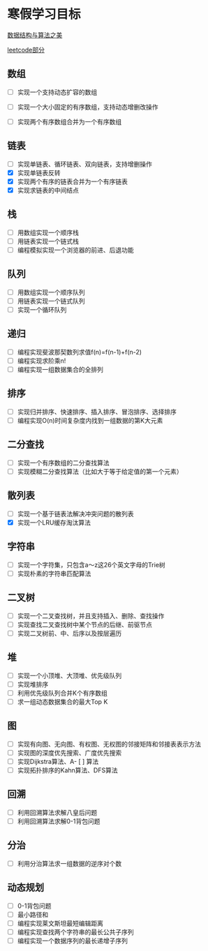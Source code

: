 # 寒假学习目标

[数据结构与算法之美](https://time.geekbang.org/column/intro/126)

[leetcode部分](./leetcode-ps.md)

## 数组
- [ ] 实现一个支持动态扩容的数组

- [ ] 实现一个大小固定的有序数组，支持动态增删改操作
- [ ] 实现两个有序数组合并为一个有序数组

## 链表
- [ ]  实现单链表、循环链表、双向链表，支持增删操作
- [x]  实现单链表反转
- [x]  实现两个有序的链表合并为一个有序链表
- [x]  实现求链表的中间结点

## 栈
- [ ]  用数组实现一个顺序栈
- [ ]  用链表实现一个链式栈
- [ ]  编程模拟实现一个浏览器的前进、后退功能

## 队列
- [ ]  用数组实现一个顺序队列
- [ ]  用链表实现一个链式队列
- [ ]  实现一个循环队列

## 递归
- [ ]  编程实现斐波那契数列求值f(n)=f(n-1)+f(n-2)
- [ ]  编程实现求阶乘n!
- [ ]  编程实现一组数据集合的全排列

## 排序
- [ ]  实现归并排序、快速排序、插入排序、冒泡排序、选择排序
- [ ]  编程实现O(n)时间复杂度内找到一组数据的第K大元素

## 二分查找
- [ ]  实现一个有序数组的二分查找算法
- [ ]  实现模糊二分查找算法（比如大于等于给定值的第一个元素）

## 散列表
- [ ]  实现一个基于链表法解决冲突问题的散列表
- [x]  实现一个LRU缓存淘汰算法

## 字符串
- [ ]  实现一个字符集，只包含a～z这26个英文字母的Trie树
- [ ]  实现朴素的字符串匹配算法

## 二叉树
- [ ]  实现一个二叉查找树，并且支持插入、删除、查找操作
- [ ]  实现查找二叉查找树中某个节点的后继、前驱节点
- [ ]  实现二叉树前、中、后序以及按层遍历

## 堆
- [ ]  实现一个小顶堆、大顶堆、优先级队列
- [ ]  实现堆排序
- [ ]  利用优先级队列合并K个有序数组
- [ ]  求一组动态数据集合的最大Top K

## 图
- [ ]  实现有向图、无向图、有权图、无权图的邻接矩阵和邻接表表示方法
- [ ]  实现图的深度优先搜索、广度优先搜索
- [ ]  实现Dijkstra算法、A- [ ] 算法
- [ ]  实现拓扑排序的Kahn算法、DFS算法

## 回溯
- [ ]  利用回溯算法求解八皇后问题
- [ ]  利用回溯算法求解0-1背包问题

## 分治
- [ ]  利用分治算法求一组数据的逆序对个数

## 动态规划
- [ ]  0-1背包问题
- [ ]  最小路径和
- [ ]  编程实现莱文斯坦最短编辑距离
- [ ]  编程实现查找两个字符串的最长公共子序列
- [ ]  编程实现一个数据序列的最长递增子序列